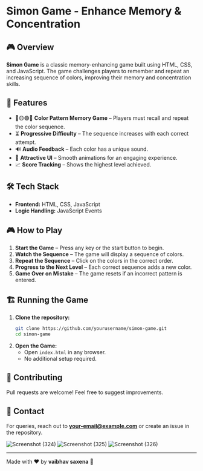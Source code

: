# Simon Game - Enhance Memory & Concentration

## 🎮 Overview

**Simon Game** is a classic memory-enhancing game built using HTML, CSS, and JavaScript. The game challenges players to remember and repeat an increasing sequence of colors, improving their memory and concentration skills.



## 🚀 Features

- 🔵🟡🟢🔴 **Color Pattern Memory Game** – Players must recall and repeat the color sequence.
- ⏳ **Progressive Difficulty** – The sequence increases with each correct attempt.
- 🔊 **Audio Feedback** – Each color has a unique sound.
- 🎨 **Attractive UI** – Smooth animations for an engaging experience.
- 📈 **Score Tracking** – Shows the highest level achieved.

## 🛠️ Tech Stack

- **Frontend:** HTML, CSS, JavaScript
- **Logic Handling:** JavaScript Events

## 🎮 How to Play

1. **Start the Game** – Press any key or the start button to begin.
2. **Watch the Sequence** – The game will display a sequence of colors.
3. **Repeat the Sequence** – Click on the colors in the correct order.
4. **Progress to the Next Level** – Each correct sequence adds a new color.
5. **Game Over on Mistake** – The game resets if an incorrect pattern is entered.

## 🏗️ Running the Game

1. **Clone the repository:**
   ```sh
   git clone https://github.com/yourusername/simon-game.git
   cd simon-game
   ```
2. **Open the Game:**
   - Open `index.html` in any browser.
   - No additional setup required.

## 🤝 Contributing

Pull requests are welcome! Feel free to suggest improvements.

## 📩 Contact

For queries, reach out to [**your-email@example.com**](mailto:vaibhavsaxena599@example.com) or create an issue in the repository.

![Screenshot (324)](https://github.com/user-attachments/assets/f44f4b08-d8b9-4f9d-9dac-8c5b3d5710ad)
![Screenshot (325)](https://github.com/user-attachments/assets/08aa12ff-0273-48ed-9ae7-06433d77b7ae)
![Screenshot (326)](https://github.com/user-attachments/assets/9e2f29f7-efde-4d9a-9a80-3b1b1d046cfe)

---

Made with ❤️ by **vaibhav saxena** 🚀

